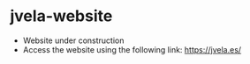 # jvela-website
- Website under construction
- Access the website using the following link: https://jvela.es/
